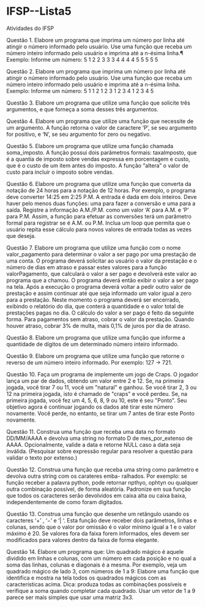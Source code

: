 # IFSP--Lista5
Atividades do IFSP

Questão 1. Elabore um programa que imprima um número por linha até atingir o número informado pelo usuário. Use uma função que receba um número inteiro informado pelo usuário e imprima até a n-ésima linha.¶
Exemplo:
Informe um número: 5
1
2 2
3 3 3
4 4 4 4
5 5 5 5 5
 
Questão 2. Elabore um programa que imprima um número por linha até atingir o número informado pelo usuário. Use uma função que receba um número inteiro informado pelo usuário e imprima até a n-ésima linha.
Exemplo:
Informe um número: 5
1
1 2
1 2 3
1 2 3 4
1 2 3 4 5
 
Questão 3. Elabore um programa que utilize uma função que solicite três argumentos, e que forneça a soma desses três argumentos.
 
Questão 4. Elabore um programa que utilize uma função que necessite de um argumento. A função retorna o valor de caractere ‘P’, se seu argumento for positivo, e ‘N’, se seu argumento for zero ou negativo.
 
Questão 5. Elabore um programa que utilize uma função chamada soma_imposto. A função possui dois parâmetros formais: taxaImposto, que é a quantia de imposto sobre vendas expressa em porcentagem e custo, que é o custo de um item antes do imposto. A função “altera” o valor de custo para incluir o imposto sobre vendas.
 
Questão 6. Elabore um programa que utilize uma função que converta da notação de 24 horas para a notação de 12 horas. Por exemplo, o programa deve converter 14:25 em 2:25 P.M. A entrada é dada em dois inteiros. Deve haver pelo menos duas funções: uma para fazer a conversão e uma para a saída. Registre a informação A.M./P.M. como um valor ‘A’ para A.M. e ‘P’ para P.M. Assim, a função para efetuar as conversões terá um parâmetro formal para registrar se é A.M. ou P.M. Inclua um loop que permita que o usuário repita esse cálculo para novos valores de entrada todas as vezes que deseja.
 
Questão 7. Elabore um programa que utilize uma função com o nome valor_pagamento para determinar o valor a ser pago por uma prestação de uma conta. O programa deverá solicitar ao usuário o valor da prestação e o número de dias em atraso e passar estes valores para a função valorPagamento, que calculará o valor a ser pago e devolverá este valor ao programa que a chamou. O programa deverá então exibir o valor a ser pago na tela. Após a execução o programa deverá voltar a pedir outro valor de prestação e assim continuar até que seja informado um valor igual a zero para a prestação. Neste momento o programa deverá ser encerrado, exibindo o relatório do dia, que conterá a quantidade e o valor total de prestações pagas no dia. O cálculo do valor a ser pago é feito da seguinte forma. Para pagamentos sem atraso, cobrar o valor da prestação. Quando houver atraso, cobrar 3% de multa, mais 0,1% de juros por dia de atraso.
 
Questão 8. Elabore um programa que utilize uma função que informe a quantidade de dígitos de um determinado número inteiro informado.
 
Questão 9. Elabore um programa que utilize uma função que retorne o reverso de um número inteiro informado. Por exemplo: 127 -> 721.
 
Questão 10. Faça um programa de implemente um jogo de Craps. O jogador lança um par de dados, obtendo um valor entre 2 e 12. Se, na primeira jogada, você tirar 7 ou 11, você um "natural" e ganhou. Se você tirar 2, 3 ou 12 na primeira jogada, isto é chamado de "craps" e você perdeu. Se, na primeira jogada, você fez um 4, 5, 6, 8, 9 ou 10, este é seu "Ponto". Seu objetivo agora é continuar jogando os dados até tirar este número novamente. Você perde, no entanto, se tirar um 7 antes de tirar este Ponto novamente.
 
Questão 11. Construa uma função que receba uma data no formato DD/MM/AAAA e devolva uma string no formato D de mes_por_extenso de AAAA. Opcionalmente, valide a data e retorne NULL caso a data seja inválida. (Pesquisar sobre expressão regular para resolver a questão para validar o texto por extenso.)

Questão 12. Construa uma função que receba uma string como parâmetro e devolva outra string com os carateres emba- ralhados. Por exemplo: se função receber a palavra python, pode retornar npthyo, ophtyn ou qualquer outra combinação possível, de forma aleatória. Padronize em sua função que todos os caracteres serão devolvidos em caixa alta ou caixa baixa, independentemente de como foram digitados.

Questão 13. Construa uma função que desenhe um retângulo usando os caracteres ‘+’ , ‘−’ e ‘| ‘. Esta função deve receber dois parâmetros, linhas e colunas, sendo que o valor por omissão é o valor mínimo igual a 1 e o valor máximo é 20. Se valores fora da faixa forem informados, eles devem ser modificados para valores dentro da faixa de forma elegante.
 
Questão 14. Elabore um programa que: Um quadrado mágico é aquele dividido em linhas e colunas, com um número em cada posição e no qual a soma das linhas, colunas e diagonais é a mesma. Por exemplo, veja um quadrado mágico de lado 3, com números de 1 a 9:
Elabore uma função que identifica e mostra na tela todos os quadrados mágicos com as características acima.
Dica: produza todas as combinações possíveis e verifique a soma quando completar cada quadrado. Usar um vetor de 1 a 9 parece ser mais simples que usar uma matriz 3x3.
